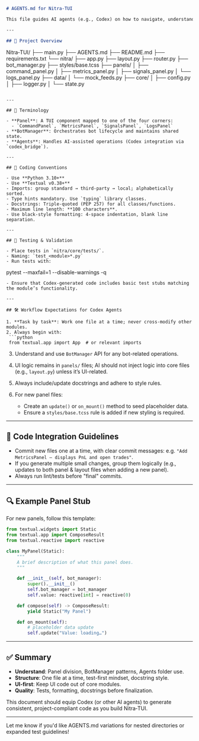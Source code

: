 ```markdown
# AGENTS.md for Nitra‑TUI

This file guides AI agents (e.g., Codex) on how to navigate, understand, and contribute to the **Nitra‑TUI** project. It sets out structure, conventions, responsibilities, and test expectations.

---

## 📁 Project Overview

```

Nitra‑TUI/
├── main.py
├── AGENTS.md
├── README.md
├── requirements.txt
└── nitra/
├── app.py
├── layout.py
├── router.py
├── bot\_manager.py
├── styles/base.tcss
├── panels/
│   ├── command\_panel.py
│   ├── metrics\_panel.py
│   ├── signals\_panel.py
│   └── logs\_panel.py
├── data/
│   └── mock\_feeds.py
├── core/
│   ├── config.py
│   ├── logger.py
│   └── state.py

```

---

## 🧩 Terminology

- **Panel**: A TUI component mapped to one of the four corners:
  - `CommandPanel`, `MetricsPanel`, `SignalsPanel`, `LogsPanel`
- **BotManager**: Orchestrates bot lifecycle and maintains shared state.
- **Agents**: Handles AI-assisted operations (Codex integration via `codex_bridge`).

---

## 📝 Coding Conventions

- Use **Python 3.10+**
- Use **Textual v0.38+**
- Imports: group standard → third-party → local; alphabetically sorted.
- Type hints mandatory. Use `typing` library classes.
- Docstrings: Triple-quoted (PEP 257) for all classes/functions.
- Maximum line length: **100 characters**.
- Use black-style formatting: 4-space indentation, blank line separation.

---

## 🧪 Testing & Validation

- Place tests in `nitra/core/tests/`.
- Naming: `test_<module>*.py`
- Run tests with:
```

pytest --maxfail=1 --disable-warnings -q

````
- Ensure that Codex-generated code includes basic test stubs matching the module’s functionality.

---

## 🛠 Workflow Expectations for Codex Agents

1. **Task by task**: Work one file at a time; never cross-modify other modules.
2. Always begin with:
 ```python
 from textual.app import App  # or relevant imports
````

3. Understand and use `BotManager` API for any bot-related operations.
4. UI logic remains in `panels/` files; AI should not inject logic into core files (e.g., `layout.py`) unless it’s UI-related.
5. Always include/update docstrings and adhere to style rules.
6. For new panel files:

   * Create an `update()` or `on_mount()` method to seed placeholder data.
   * Ensure a `styles/base.tcss` rule is added if new styling is required.

---

## 🔁 Code Integration Guidelines

* Commit new files one at a time, with clear commit messages:
  e.g. `"Add MetricsPanel – displays PnL and open trades"`.
* If you generate multiple small changes, group them logically (e.g., updates to both panel & layout files when adding a new panel).
* Always run lint/tests before "final" commits.

---

## 🔍 Example Panel Stub

For new panels, follow this template:

```python
from textual.widgets import Static
from textual.app import ComposeResult
from textual.reactive import reactive

class MyPanel(Static):
    """
    A brief description of what this panel does.
    """

    def __init__(self, bot_manager):
        super().__init__()
        self.bot_manager = bot_manager
        self.value: reactive[int] = reactive(0)

    def compose(self) -> ComposeResult:
        yield Static("My Panel")

    def on_mount(self):
        # placeholder data update
        self.update("Value: loading…")
```

---

## ✅ Summary

* **Understand**: Panel division, BotManager patterns, Agents folder use.
* **Structure**: One file at a time, test-first mindset, docstring style.
* **UI-first**: Keep UI code out of core modules.
* **Quality**: Tests, formatting, docstrings before finalization.

This document should equip Codex (or other AI agents) to generate consistent, project-compliant code as you build Nitra‑TUI.

---

Let me know if you'd like AGENTS.md variations for nested directories or expanded test guidelines!
